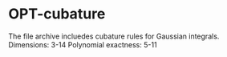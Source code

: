 # OPT-cubature

The file archive incluedes cubature rules for Gaussian integrals.
Dimensions: 3-14
Polynomial exactness: 5-11
